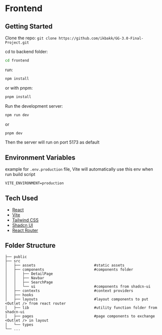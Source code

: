 # Frontend

## Getting Started

Clone the repo:
`git clone https://github.com/ikbakk/GG-3.0-Final-Project.git`

cd to backend folder:

```bash
cd frontend
```

run:

```bash
npm install
```

or with pnpm:

```bash
pnpm install
```

Run the development server:

```bash
npm run dev
```

or

```bash
pnpm dev
```

Then the server will run on port 5173 as default

## Environment Variables

example for `.env.production` file, Vite will automatically use this env when run build script

```
VITE_ENVIRONMENT=production
```

## Tech Used

- [React](https://reactjs.org/)
- [Vite](https://vitejs.dev/)
- [Tailwind CSS](https://tailwindcss.com/)
- [Shadcn UI](https://ui.shadcn.com/)
- [React Router](https://reactrouter.com/)

## Folder Structure

    ├── public
    ├── src                    
    │   ├── assets                           #static assets 
    │   ├── components                       #components folder  
    │   │   ├── DetailPage              
    │   │   ├── Navbar                       
    │   │   ├── SearchPage                 
    │   │   └── ui                           #components from shadcn-ui
    │   ├── contexts                         #context providers
    │   ├── hooks                            
    │   ├── layouts                          #layout components to put <Outlet /> from react router
    │   ├── lib                              #utility function folder from shadcn-ui
    │   ├── pages                            #page components to exchange <Outlet /> in layout
    │   └── types                                    
    └── ...

